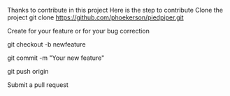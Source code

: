 Thanks to contribute in this project 
Here is the step to contribute 
Clone the project 
git clone https://github.com/phoekerson/piedpiper.git

Create for your feature or for your bug correction

git checkout -b newfeature

git commit -m "Your new feature"

git push origin <Your branch name>


Submit a pull request



